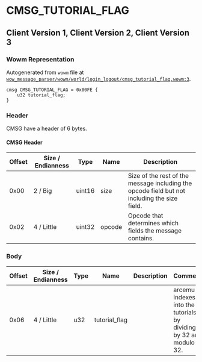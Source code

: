 # CMSG_TUTORIAL_FLAG

## Client Version 1, Client Version 2, Client Version 3

### Wowm Representation

Autogenerated from `wowm` file at [`wow_message_parser/wowm/world/login_logout/cmsg_tutorial_flag.wowm:3`](https://github.com/gtker/wow_messages/tree/main/wow_message_parser/wowm/world/login_logout/cmsg_tutorial_flag.wowm#L3).
```rust,ignore
cmsg CMSG_TUTORIAL_FLAG = 0x00FE {
    u32 tutorial_flag;
}
```
### Header

CMSG have a header of 6 bytes.

#### CMSG Header

| Offset | Size / Endianness | Type   | Name   | Description |
| ------ | ----------------- | ------ | ------ | ----------- |
| 0x00   | 2 / Big           | uint16 | size   | Size of the rest of the message including the opcode field but not including the size field.|
| 0x02   | 4 / Little        | uint32 | opcode | Opcode that determines which fields the message contains.|

### Body

| Offset | Size / Endianness | Type | Name | Description | Comment |
| ------ | ----------------- | ---- | ---- | ----------- | ------- |
| 0x06 | 4 / Little | u32 | tutorial_flag |  | arcemu indexes into the tutorials by dividing by 32 and modulo 32. |

